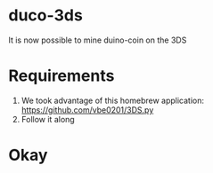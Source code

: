 # duco-3ds
It is now possible to mine duino-coin on the 3DS 
# Requirements
1. We took advantage of this homebrew application: https://github.com/vbe0201/3DS.py 
2. Follow it along
# Okay 
